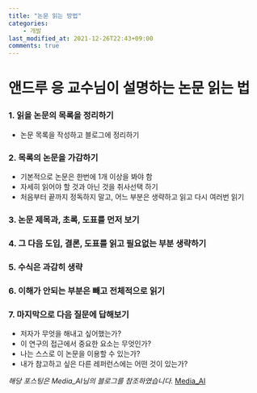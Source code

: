 ```yaml
---
title: "논문 읽는 방법"
categories:
    - 개발
last_modified_at: 2021-12-26T22:43+09:00
comments: true
---
```


# 앤드루 응 교수님이 설명하는 논문 읽는 법

### 1. 읽을 논문의 목록을 정리하기
- 논문 목록을 작성하고 블로그에 정리하기
### 2. 목록의 논문을 가감하기
- 기본적으로 논문은 한번에 1개 이상을 봐야 함
- 자세히 읽어야 할 것과 아닌 것을 취사선택 하기
- 처음부터 끝까지 정독하지 말고, 어느 부분은 생략하고 읽고 다시 여러번 읽기
### 3. 논문 제목과, 초록, 도표를 먼저 보기
### 4. 그 다음 도입, 결론, 도표를 읽고 필요없는 부분 생략하기
### 5. 수식은 과감히 생략
### 6. 이해가 안되는 부분은 빼고 전체적으로 읽기
### 7. 마지막으로 다음 질문에 답해보기
- 저자가 무엇을 해내고 싶어했는가?
- 이 연구의 접근에서 중요한 요소는 무엇인가?
- 나는 스스로 이 논문을 이용할 수 있는가?
- 내가 참고하고 싶은 다른 레퍼런스에는 어떤 것이 있는가?


*해당 포스팅은 Media_AI님의 블로그를 참조하였습니다.*
[Media_AI](https://media-ai.tistory.com/7)